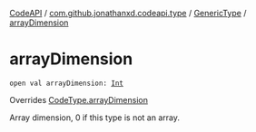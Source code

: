 [CodeAPI](../../index.md) / [com.github.jonathanxd.codeapi.type](../index.md) / [GenericType](index.md) / [arrayDimension](.)

# arrayDimension

`open val arrayDimension: `[`Int`](https://kotlinlang.org/api/latest/jvm/stdlib/kotlin/-int/index.html)

Overrides [CodeType.arrayDimension](../-code-type/array-dimension.md)

Array dimension, 0 if this type is not an array.

